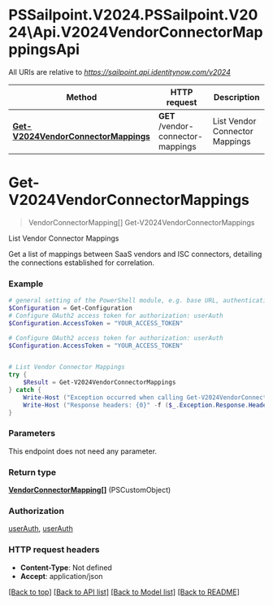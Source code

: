 # PSSailpoint.V2024.PSSailpoint.V2024\Api.V2024VendorConnectorMapppingsApi

All URIs are relative to *https://sailpoint.api.identitynow.com/v2024*

Method | HTTP request | Description
------------- | ------------- | -------------
[**Get-V2024VendorConnectorMappings**](V2024VendorConnectorMapppingsApi.md#Get-V2024VendorConnectorMappings) | **GET** /vendor-connector-mappings | List Vendor Connector Mappings


<a id="Get-V2024VendorConnectorMappings"></a>
# **Get-V2024VendorConnectorMappings**
> VendorConnectorMapping[] Get-V2024VendorConnectorMappings<br>

List Vendor Connector Mappings

Get a list of mappings between SaaS vendors and ISC connectors, detailing the connections established for correlation. 

### Example
```powershell
# general setting of the PowerShell module, e.g. base URL, authentication, etc
$Configuration = Get-Configuration
# Configure OAuth2 access token for authorization: userAuth
$Configuration.AccessToken = "YOUR_ACCESS_TOKEN"

# Configure OAuth2 access token for authorization: userAuth
$Configuration.AccessToken = "YOUR_ACCESS_TOKEN"


# List Vendor Connector Mappings
try {
    $Result = Get-V2024VendorConnectorMappings
} catch {
    Write-Host ("Exception occurred when calling Get-V2024VendorConnectorMappings: {0}" -f ($_.ErrorDetails | ConvertFrom-Json))
    Write-Host ("Response headers: {0}" -f ($_.Exception.Response.Headers | ConvertTo-Json))
}
```

### Parameters
This endpoint does not need any parameter.

### Return type

[**VendorConnectorMapping[]**](VendorConnectorMapping.md) (PSCustomObject)

### Authorization

[userAuth](../README.md#userAuth), [userAuth](../README.md#userAuth)

### HTTP request headers

 - **Content-Type**: Not defined
 - **Accept**: application/json

[[Back to top]](#) [[Back to API list]](../README.md#documentation-for-api-endpoints) [[Back to Model list]](../README.md#documentation-for-models) [[Back to README]](../README.md)

